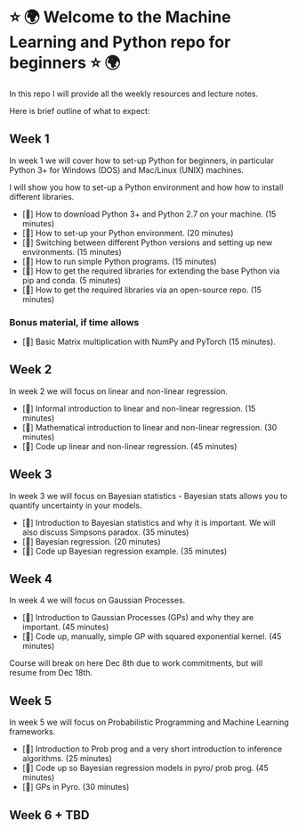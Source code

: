 
# :star: :earth_africa: Welcome to the Machine Learning and Python repo for beginners :star: :earth_africa: #

In this repo I will provide all the weekly resources and lecture notes. 

Here is brief outline of what to expect:

## Week 1 ##

In week 1 we will cover how to set-up Python for beginners, in particular Python 3+ for Windows (DOS) and Mac/Linux (UNIX) machines. 

I will show you how to set-up a Python environment and how how to install different libraries. 
 
- [:seedling:] How to download Python 3+ and Python 2.7 on your machine. (15 minutes)
- [:seedling:] How to set-up your Python environment. (20 minutes)
- [:seedling:] Switching between different Python versions and setting up new environments. (15 minutes)
- [:seedling:] How to run simple Python programs. (15 minutes)
- [:seedling:] How to get the required libraries for extending the base Python via pip and conda. (5 minutes)
- [:seedling:] How to get the required libraries via an open-source repo. (15 minutes)

### Bonus material, if time allows ###

- [:seedling:] Basic Matrix multiplication with NumPy and PyTorch (15 minutes). 

## Week 2 ##

In week 2 we will focus on linear and non-linear regression. 

- [:seedling:] Informal introduction to linear and non-linear regression. (15 minutes)
- [:seedling:] Mathematical introduction to linear and non-linear regression. (30 minutes)
- [:seedling:] Code up linear and non-linear regression. (45 minutes)

## Week 3 ##

In week 3 we will focus on Bayesian statistics - Bayesian stats allows you to quantify uncertainty in your models.

- [:seedling:] Introduction to Bayesian statistics and why it is important. We will also discuss Simpsons paradox. (35 minutes)
- [:seedling:] Bayesian regression. (20 minutes)
- [:seedling:] Code up Bayesian regression example. (35 minutes)

## Week 4 ##

In week 4 we will focus on Gaussian Processes.

- [:seedling:] Introduction to Gaussian Processes (GPs) and why they are important. (45 minutes)
- [:seedling:] Code up, manually, simple GP with squared exponential kernel. (45 minutes)

Course will break on here Dec 8th due to work commitments, but will resume from Dec 18th. 

## Week 5 ##

In week 5 we will focus on Probabilistic Programming and Machine Learning frameworks.

- [:seedling:] Introduction to Prob prog and a very short introduction to inference algorithms. (25 minutes)
- [:seedling:] Code up so Bayesian regression models in pyro/ prob prog. (45 minutes)
- [:seedling:] GPs in Pyro. (30 minutes)



## Week 6 + TBD ##


